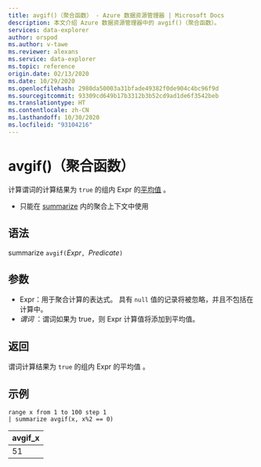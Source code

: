 ```yaml
---
title: avgif()（聚合函数） - Azure 数据资源管理器 | Microsoft Docs
description: 本文介绍 Azure 数据资源管理器中的 avgif()（聚合函数）。
services: data-explorer
author: orspod
ms.author: v-tawe
ms.reviewer: alexans
ms.service: data-explorer
ms.topic: reference
origin.date: 02/13/2020
ms.date: 10/29/2020
ms.openlocfilehash: 2980da50003a31bfade49382f0de904c4bc96f9d
ms.sourcegitcommit: 93309cd649b17b3312b3b52cd9ad1de6f3542beb
ms.translationtype: HT
ms.contentlocale: zh-CN
ms.lasthandoff: 10/30/2020
ms.locfileid: "93104216"
---
```

# <a name="avgif-aggregation-function"></a>avgif()（聚合函数）

计算谓词的计算结果为 `true` 的组内 Expr 的[平均值](avg-aggfunction.md) 。

* 只能在 [summarize](summarizeoperator.md) 内的聚合上下文中使用

## <a name="syntax"></a>语法

summarize `avgif(`*Expr*`, `*Predicate*`)`

## <a name="arguments"></a>参数

* Expr：用于聚合计算的表达式。 具有 `null` 值的记录将被忽略，并且不包括在计算中。
* *谓词* ：谓词如果为 true，则 Expr 计算值将添加到平均值。

## <a name="returns"></a>返回

谓词计算结果为 `true` 的组内 Expr 的平均值 。
 
## <a name="examples"></a>示例

```kusto
range x from 1 to 100 step 1
| summarize avgif(x, x%2 == 0)
```

|avgif_x|
|---|
|51|